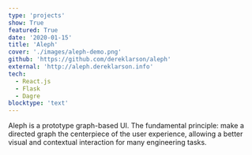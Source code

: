 ```yaml
---
type: 'projects'
show: True
featured: True
date: '2020-01-15'
title: 'Aleph'
cover: './images/aleph-demo.png'
github: 'https://github.com/dereklarson/aleph'
external: 'http://aleph.dereklarson.info'
tech:
  - React.js
  - Flask
  - Dagre
blocktype: 'text'
---
```


Aleph is a prototype graph-based UI. The fundamental principle: make a directed graph
the centerpiece of the user experience, allowing a better visual and contextual
interaction for many engineering tasks.
